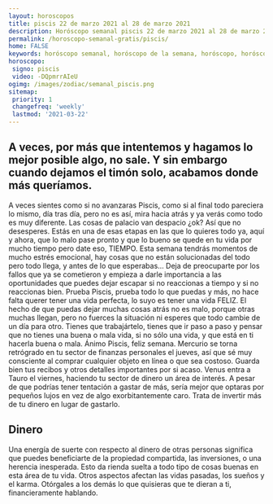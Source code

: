 ```yaml
---
layout: horoscopos
title: piscis 22 de marzo 2021 al 28 de marzo 2021 
description: Horóscopo semanal piscis 22 de marzo 2021 al 28 de marzo 2021. A veces, por más que intentemos y hagamos lo mejor posible algo, no sale. Y sin embargo cuando dejamos el timón solo, acabamos donde más queríamos.
permalink: /horoscopo-semanal-gratis/piscis/
home: FALSE
keywords: horóscopo semanal, horóscopo de la semana, horóscopo, horóscopo gratis,horóscopos, horóscopo esperanza gracia, horoscopos piscis la semana, horóscopos gratis, Tarot, Astrologia, Zodíaco, piscis, horoscopo gratis, semanal
horoscopo:
 signo: piscis
 video: -DQpmrrAIeU
ogimg: /images/zodiac/semanal_piscis.png
sitemap:
 priority: 1
 changefreq: 'weekly'
 lastmod: '2021-03-22'
---
```




## A veces, por más que intentemos y hagamos lo mejor posible algo, no sale. Y sin embargo cuando dejamos el timón solo, acabamos donde más queríamos.

A veces sientes como si no avanzaras Piscis, como si al final todo pareciera lo mismo, día tras día, pero no es así, mira hacia atrás y ya verás como todo es muy diferente. Las cosas de palacio van despacio ¿ok? Así que no desesperes. Estás en una de esas etapas en las que lo quieres todo ya, aquí y ahora, que lo malo pase pronto y que lo bueno se quede en tu vida por mucho tiempo pero date eso, TIEMPO. Esta semana tendrás momentos de mucho estrés emocional, hay cosas que no están solucionadas del todo pero todo llega, y antes de lo que esperabas… Deja de preocuparte por los fallos que ya se cometieron y empieza a darle importancia a las oportunidades que puedes dejar escapar si no reaccionas a tiempo y si no reaccionas bien. Prueba Piscis, prueba todo lo que puedas y más, no hace falta querer tener una vida perfecta, lo suyo es tener una vida FELIZ. El hecho de que puedas dejar muchas cosas atrás no es malo, porque otras muchas llegan, pero no fuerces la situación ni esperes que todo cambie de un día para otro. Tienes que trabajártelo, tienes que ir paso a paso y pensar que no tienes una buena o mala vida, si no sólo una vida, y que está en ti hacerla buena o mala. Ánimo Piscis, feliz semana.
Mercurio se torna retrógrado en tu sector de finanzas personales el jueves, así que sé muy consciente al comprar cualquier objeto en línea o que sea costoso. Guarda bien tus recibos y otros detalles importantes por si acaso. Venus entra a Tauro el viernes, haciendo tu sector de dinero un área de interés. A pesar de que podrías tener tentación a gastar de más, sería mejor que optaras por pequeños lujos en vez de algo exorbitantemente caro. Trata de invertir más de tu dinero en lugar de gastarlo.

## Dinero

Una energía de suerte con respecto al dinero de otras personas significa que puedes beneficiarte de la propiedad compartida, las inversiones, o una herencia inesperada. Esto da rienda suelta a todo tipo de cosas buenas en esta área de tu vida. Otros aspectos afectan las vidas pasadas, los sueños y el karma. Otórgales a los demás lo que quisieras que te dieran a ti, financieramente hablando.